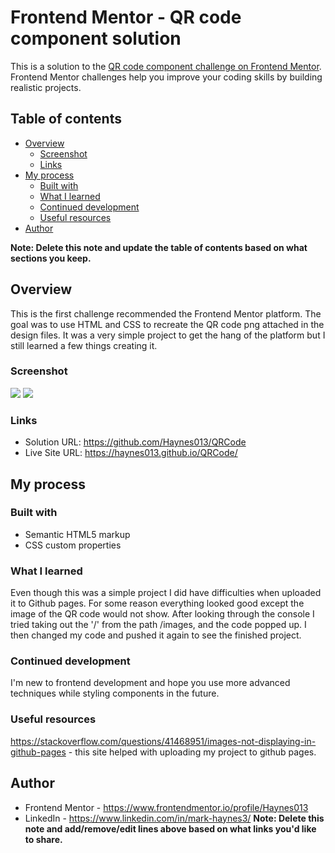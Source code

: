 # Frontend Mentor - QR code component solution

This is a solution to the [QR code component challenge on Frontend Mentor](https://www.frontendmentor.io/challenges/qr-code-component-iux_sIO_H). Frontend Mentor challenges help you improve your coding skills by building realistic projects. 

## Table of contents

- [Overview](#overview)
  - [Screenshot](#screenshot)
  - [Links](#links)
- [My process](#my-process)
  - [Built with](#built-with)
  - [What I learned](#what-i-learned)
  - [Continued development](#continued-development)
  - [Useful resources](#useful-resources)
- [Author](#author)


**Note: Delete this note and update the table of contents based on what sections you keep.**

## Overview
This is the first challenge recommended the Frontend Mentor platform. The goal was to use HTML and CSS to recreate the QR code png attached in the design files. It was a very simple project to 
get the hang of the platform but I still learned a few things creating it.
### Screenshot

![](/images/CSS-screen-shot.png)
![](/images/HTML-screen-shot.png)

### Links

- Solution URL: https://github.com/Haynes013/QRCode
- Live Site URL: https://haynes013.github.io/QRCode/

## My process

### Built with

- Semantic HTML5 markup
- CSS custom properties

### What I learned

Even though this was a simple project I did have difficulties when uploaded it to Github pages. For some reason everything looked good except the image of the QR code would not show. After looking through the console I tried taking out the '/' from the path /images, and the code popped up. I then changed my code and pushed it again to see the finished project.

### Continued development

I'm new to frontend development and hope you use more advanced techniques while styling components in the future.


### Useful resources

https://stackoverflow.com/questions/41468951/images-not-displaying-in-github-pages - this site helped with uploading my project to github pages.

## Author
- Frontend Mentor - https://www.frontendmentor.io/profile/Haynes013
- LinkedIn - https://www.linkedin.com/in/mark-haynes3/
**Note: Delete this note and add/remove/edit lines above based on what links you'd like to share.**

